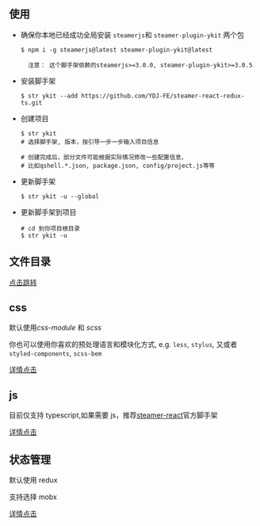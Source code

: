 ## 使用

-   确保你本地已经成功全局安装 `steamerjs`和 `steamer-plugin-ykit` 两个包

    ```shell
    $ npm i -g steamerjs@latest steamer-plugin-ykit@latest
    ```

          注意： 这个脚手架依赖的steamerjs>=3.0.0, steamer-plugin-ykit>=3.0.5

-   安装脚手架

    ```shell
    $ str ykit --add https://github.com/YDJ-FE/steamer-react-redux-ts.git
    ```

-   创建项目

    ```shell
    $ str ykit
    # 选择脚手架, 版本，按引导一步一步输入项目信息

    # 创建完成后，部分文件可能根据实际情况修改一些配置信息，
    # 比如qshell.*.json, package.json, config/project.js等等
    ```

-   更新脚手架

    ```shell
    $ str ykit -u --global
    ```

-   更新脚手架到项目
    ```shell
    # cd 到你项目根目录
    $ str ykit -u
    ```

## 文件目录

[点击跳转](./tree.md)

## css

默认使用*css-module* 和 _scss_

你也可以使用你喜欢的预处理语言和模块化方式, e.g. `less`, `stylus`, 又或者`styled-components`, `scss-bem`

[详情点击](./css.md)

## js

目前仅支持 typescript,如果需要 js，推荐[steamer-react](https://github.com/steamerjs/steamer-react)官方脚手架

[详情点击](./js.md)

## 状态管理

默认使用 redux

支持选择 mobx

[详情点击](./store.md)

